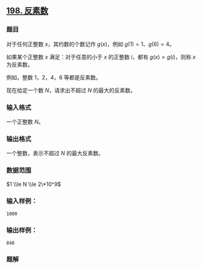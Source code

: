 ## [198\. 反素数](https://www.acwing.com/problem/content/200/)

### 题目

对于任何正整数 $x$，其约数的个数记作 $g(x)$，例如 $g(1)=1、g(6)=4$。

如果某个正整数 $x$ 满足：对于任意的小于 $x$ 的正整数 $i$，都有 $g(x)>g(i)$，则称 $x$ 为反素数。

例如，整数 $1，2，4，6$ 等都是反素数。

现在给定一个数 $N$，请求出不超过 $N$ 的最大的反素数。

### 输入格式

一个正整数 $N$。

### 输出格式

一个整数，表示不超过 $N$ 的最大反素数。

### 数据范围

$1 \\le N \\le 2\*10^9$

### 输入样例：

```
1000
```

### 输出样例：

```
840
```

### 题解

